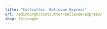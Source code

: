 ```yaml
---
title: "Costcutter: Bellevue Express"
url: /edinburgh/costcutter-bellevue-express/
shop: Zeitungen
---
```

